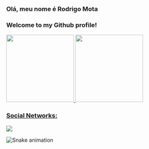 ### Olá, meu nome é Rodrigo Mota

### Welcome to my Github profile!

<div>
  <a href="https://github.com/rodrigonex">
  <img height="180em" src="https://github-readme-stats.vercel.app/api/top-langs/?username=rodrigonex&layout=compact&langs_count=7&theme=dracula"/>
  <img height="180em" src="https://github-readme-stats.vercel.app/api?username=rodrigonex&show_icons=true&theme=dracula&include_all_commits=true&count_private=true"/>
</div>
  
### Social Networks:

<div>
 
  <a href="https://www.linkedin.com/in/rodrigo-mota-7582111b2" target="_blank"><img src="https://img.shields.io/badge/-LinkedIn-%230077B5?style=for-the-badge&logo=linkedin&logoColor=white" target="_blank"></a>   
</div>

  ![Snake animation](https://github.com/rodrigo-mota-7582111b2/rodrigo-mota-7582111b2/blob/output/github-contribution-grid-snake.svg)



